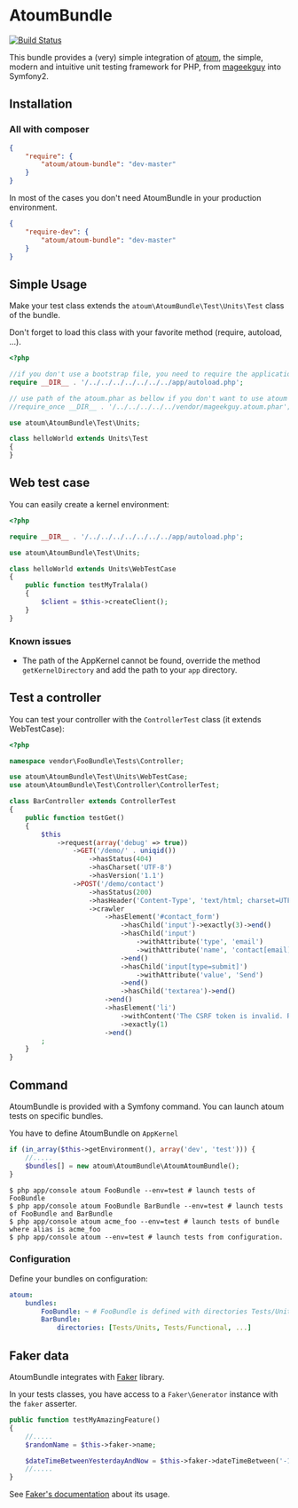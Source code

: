 AtoumBundle
===========

[![Build Status](https://secure.travis-ci.org/atoum/AtoumBundle.png)](http://travis-ci.org/atoum/AtoumBundle)

This bundle provides a (very) simple integration of [atoum](https://github.com/atoum/atoum), the simple, modern and
intuitive unit testing framework for PHP, from [mageekguy](https://github.com/mageekguy) into Symfony2.

## Installation

### All with composer

```json
{
    "require": {
        "atoum/atoum-bundle": "dev-master"
    }
}
```

In most of the cases you don't need AtoumBundle in your production environment.

```json
{
    "require-dev": {
        "atoum/atoum-bundle": "dev-master"
    }
}
```

## Simple Usage

Make your test class extends the ```atoum\AtoumBundle\Test\Units\Test``` class of the bundle.

Don't forget to load this class with your favorite method (require, autoload, ...).

``` php
<?php

//if you don't use a bootstrap file, you need to require the application autoload
require __DIR__ . '/../../../../../../../app/autoload.php';

// use path of the atoum.phar as bellow if you don't want to use atoum via composer
//require_once __DIR__ . '/../../../../../vendor/mageekguy.atoum.phar';

use atoum\AtoumBundle\Test\Units;

class helloWorld extends Units\Test
{
}
```

## Web test case

You can easily create a kernel environment:

``` php
<?php

require __DIR__ . '/../../../../../../../app/autoload.php';

use atoum\AtoumBundle\Test\Units;

class helloWorld extends Units\WebTestCase
{
    public function testMyTralala()
    {
        $client = $this->createClient();
    }
}
```

### Known issues

- The path of the AppKernel cannot be found, override the method ```getKernelDirectory```
and add the path to your ```app``` directory.

## Test a controller

You can test your controller with the ```ControllerTest``` class (it extends WebTestCase):

``` php
<?php

namespace vendor\FooBundle\Tests\Controller;

use atoum\AtoumBundle\Test\Units\WebTestCase;
use atoum\AtoumBundle\Test\Controller\ControllerTest;

class BarController extends ControllerTest
{
    public function testGet()
    {
        $this
            ->request(array('debug' => true))
                ->GET('/demo/' . uniqid())
                    ->hasStatus(404)
                    ->hasCharset('UTF-8')
                    ->hasVersion('1.1')
                ->POST('/demo/contact')
                    ->hasStatus(200)
                    ->hasHeader('Content-Type', 'text/html; charset=UTF-8')
                    ->crawler
                        ->hasElement('#contact_form')
                            ->hasChild('input')->exactly(3)->end()
                            ->hasChild('input')
                                ->withAttribute('type', 'email')
                                ->withAttribute('name', 'contact[email]')
                            ->end()
                            ->hasChild('input[type=submit]')
                                ->withAttribute('value', 'Send')
                            ->end()
                            ->hasChild('textarea')->end()
                        ->end()
                        ->hasElement('li')
                            ->withContent('The CSRF token is invalid. Please try to resubmit the form.')
                            ->exactly(1)
                        ->end()
        ;
    }
}
```

## Command

AtoumBundle is provided with a Symfony command. You can launch atoum tests on specific bundles.

You have to define AtoumBundle on `AppKernel`

```php
if (in_array($this->getEnvironment(), array('dev', 'test'))) {
    //.....
    $bundles[] = new atoum\AtoumBundle\AtoumAtoumBundle();
}
```

```shell
$ php app/console atoum FooBundle --env=test # launch tests of FooBundle
$ php app/console atoum FooBundle BarBundle --env=test # launch tests of FooBundle and BarBundle
$ php app/console atoum acme_foo --env=test # launch tests of bundle where alias is acme_foo
$ php app/console atoum --env=test # launch tests from configuration.
```

### Configuration

Define your bundles on configuration:

```yaml
atoum:
    bundles:
        FooBundle: ~ # FooBundle is defined with directories Tests/Units, Tests/Controller
        BarBundle:
            directories: [Tests/Units, Tests/Functional, ...]
```

## Faker data

AtoumBundle integrates with [Faker](https://github.com/fzaninotto/Faker) library.

In your tests classes, you have access to a ```Faker\Generator``` instance with the ```faker``` asserter.

```php
public function testMyAmazingFeature()
{
    //.....
    $randomName = $this->faker->name;

    $dateTimeBetweenYesterdayAndNow = $this->faker->dateTimeBetween('-1 day', 'now');
    //.....
}
```

See [Faker's documentation](https://github.com/fzaninotto/Faker#basic-usage) about its usage.
